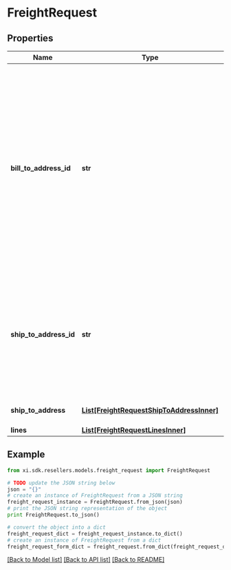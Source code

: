 # FreightRequest


## Properties

Name | Type | Description | Notes
------------ | ------------- | ------------- | -------------
**bill_to_address_id** | **str** | Suffix used to identify billing address. Created during onboarding. Resellers are provided with one or more address IDs depending on how many bill to addresses they need for various flooring companies they are using for credit. | [optional] 
**ship_to_address_id** | **str** | The ID references the reseller&#39;s address in Ingram Micro&#39;s system for shipping. Provided to resellers during the onboarding process. | [optional] 
**ship_to_address** | [**List[FreightRequestShipToAddressInner]**](FreightRequestShipToAddressInner.md) | The shipping information. | [optional] 
**lines** | [**List[FreightRequestLinesInner]**](FreightRequestLinesInner.md) |  | [optional] 

## Example

```python
from xi.sdk.resellers.models.freight_request import FreightRequest

# TODO update the JSON string below
json = "{}"
# create an instance of FreightRequest from a JSON string
freight_request_instance = FreightRequest.from_json(json)
# print the JSON string representation of the object
print FreightRequest.to_json()

# convert the object into a dict
freight_request_dict = freight_request_instance.to_dict()
# create an instance of FreightRequest from a dict
freight_request_form_dict = freight_request.from_dict(freight_request_dict)
```
[[Back to Model list]](../README.md#documentation-for-models) [[Back to API list]](../README.md#documentation-for-api-endpoints) [[Back to README]](../README.md)


